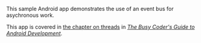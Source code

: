 This sample Android app demonstrates
the use of an event bus for asychronous work.

This app is covered in 
[the chapter on threads](https://commonsware.com/Android/previews/dealing-with-threads)
in [*The Busy Coder's Guide to Android Development*](https://commonsware.com/Android/).

